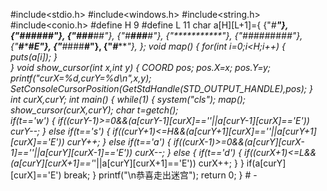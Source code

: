 #include<stdio.h>
#include<windows.h>
#include<string.h>
#include<conio.h>
#define H 9
#define L 11
char a[H][L+1]={
	{"*#*********"},
	{"***###*###*"},
	{"###**#****#"},
	{"*#**###**#*"},
	{"***********"},
    {"#####*##*##"},
	{"**#*****#*E"},
    {"***#*###**#"},
	{"*#*********"},
    };
void map()
{
	for(int i=0;i<H;i++)
    {
    	puts(a[i]);
	}	
}
void show_cursor(int x,int y)
{
	COORD pos;
	pos.X=x;
	pos.Y=y;
	printf("curX=%d,curY=%d\n",x,y);
	SetConsoleCursorPosition(GetStdHandle(STD_OUTPUT_HANDLE),pos);
}
int curX,curY;
int main()
{
	while(1)
	{
		system("cls");
	   map();
       show_cursor(curX,curY);
       char t=getch();	
       if(t=='w')
       {
       	if((curY-1)>=0&&(a[curY-1][curX]=='*'||a[curY-1][curX]=='E'))
       	curY--;
	   }
	   else if(t=='s')
	   {
	   	if((curY+1)<=H&&(a[curY+1][curX]=='*'||a[curY+1][curX]=='E'))
	   	curY++;
	   }
	   else if(t=='a')
	   {
	   	if((curX-1)>=0&&(a[curY][curX-1]=='*'||a[curY][curX-1]=='E'))
	   	curX--;
	   }
	   else 
	   {
	   	if(t=='d')
	   	{
	   		if((curX+1)<=L&&(a[curY][curX+1]=='*'||a[curY][curX+1]=='E'))
	   	curX++;
		   }
	   }
	   if(a[curY][curX]=='E') 
	      break;
	 } 
	 printf("\n恭喜走出迷宫"); 
	return 0;
 } # -
